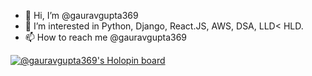 - 👋 Hi, I’m @gauravgupta369
- 👀 I’m interested in Python, Django, React.JS, AWS, DSA, LLD< HLD.
- 📫 How to reach me @gauravgupta369

<!---
gauravgupta369/gauravgupta369 is a ✨ special ✨ repository because its `README.md` (this file) appears on your GitHub profile.
You can click the Preview link to take a look at your changes.
--->
[![@gauravgupta369's Holopin board](https://holopin.me/gauravgupta369)](https://holopin.io/@gauravgupta369)
